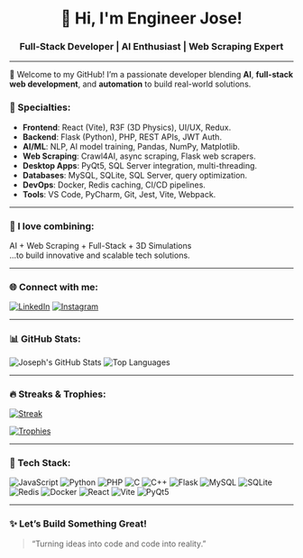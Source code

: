 <h1 align="center">👋 Hi, I'm Engineer Jose!</h1>
<h3 align="center">Full-Stack Developer | AI Enthusiast | Web Scraping Expert</h3>

---

🚀 Welcome to my GitHub! I’m a passionate developer blending **AI**, **full-stack web development**, and **automation** to build real-world solutions.

### 💼 Specialties:
- **Frontend**: React (Vite), R3F (3D Physics), UI/UX, Redux.
- **Backend**: Flask (Python), PHP, REST APIs, JWT Auth.
- **AI/ML**: NLP, AI model training, Pandas, NumPy, Matplotlib.
- **Web Scraping**: Crawl4AI, async scraping, Flask web scrapers.
- **Desktop Apps**: PyQt5, SQL Server integration, multi-threading.
- **Databases**: MySQL, SQLite, SQL Server, query optimization.
- **DevOps**: Docker, Redis caching, CI/CD pipelines.
- **Tools**: VS Code, PyCharm, Git, Jest, Vite, Webpack.

---

### 🧠 I love combining:
AI + Web Scraping + Full-Stack + 3D Simulations  
...to build innovative and scalable tech solutions.

---

### 🌐 Connect with me:
[![LinkedIn](https://img.shields.io/badge/LinkedIn-blue?style=for-the-badge&logo=linkedin)](https://www.linkedin.com/in/joseph-osemba-26a86a247/)
[![Instagram](https://img.shields.io/badge/Instagram-E4405F?style=for-the-badge&logo=instagram&logoColor=white)](https://www.instagram.com/josedakul80/)

---

### 📊 GitHub Stats:

![Joseph's GitHub Stats](https://github-readme-stats.vercel.app/api?username=josephOsemba&show_icons=true&theme=github_dark)
![Top Languages](https://github-readme-stats.vercel.app/api/top-langs/?username=josephOsemba&layout=compact&theme=github_dark)

---

### 🔥 Streaks & Trophies:

[![Streak](https://github-readme-streak-stats.herokuapp.com/?user=josephOsemba&theme=dark)](https://git.io/streak-stats)

[![Trophies](https://github-profile-trophy.vercel.app/?username=josephOsemba&theme=algolia&margin-w=15&no-frame=true)](https://github.com/ryo-ma/github-profile-trophy)

---

### 🧰 Tech Stack:

![JavaScript](https://img.shields.io/badge/-JavaScript-black?style=flat-square&logo=javascript)
![Python](https://img.shields.io/badge/-Python-black?style=flat-square&logo=python)
![PHP](https://img.shields.io/badge/-PHP-black?style=flat-square&logo=php)
![C](https://img.shields.io/badge/-C-black?style=flat-square&logo=c)
![C++](https://img.shields.io/badge/-C++-black?style=flat-square&logo=c%2B%2B)
![Flask](https://img.shields.io/badge/-Flask-black?style=flat-square&logo=flask)
![MySQL](https://img.shields.io/badge/-MySQL-black?style=flat-square&logo=mysql)
![SQLite](https://img.shields.io/badge/-SQLite-black?style=flat-square&logo=sqlite)
![Redis](https://img.shields.io/badge/-Redis-black?style=flat-square&logo=redis)
![Docker](https://img.shields.io/badge/-Docker-black?style=flat-square&logo=docker)
![React](https://img.shields.io/badge/-React-black?style=flat-square&logo=react)
![Vite](https://img.shields.io/badge/-Vite-black?style=flat-square&logo=vite)
![PyQt5](https://img.shields.io/badge/-PyQt5-black?style=flat-square&logo=qt)

---

### ✨ Let’s Build Something Great!
> “Turning ideas into code and code into reality.”
